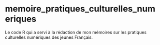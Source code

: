 # memoire_pratiques_culturelles_numeriques
Le code R qui a servi à la rédaction de mon mémoires sur les pratiques culturelles numériques des jeunes Français.
